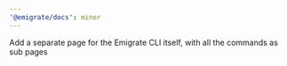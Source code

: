 ```yaml
---
'@emigrate/docs': minor
---
```


Add a separate page for the Emigrate CLI itself, with all the commands as sub pages
